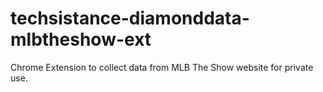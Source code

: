 # techsistance-diamonddata-mlbtheshow-ext
Chrome Extension to collect data from MLB The Show website for private use.  
